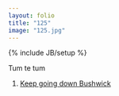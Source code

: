 ```yaml
---
layout: folio
title: "125"
image: "125.jpg"
---
```

{% include JB/setup %}

<div class="copy">
	<p>Tum te tum</p>
</div>

<div class="choice">
	<ol>
		<li><a href="128.html">Keep going down Bushwick</a></li>
	</ol>
</div>